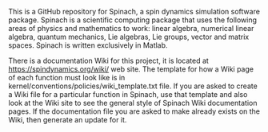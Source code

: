 This is a GitHub repository for Spinach, a spin dynamics simulation software package. Spinach is a scientific computing package that uses the following areas of physics and mathematics to work: linear algebra, numerical linear algebra, quantum mechanics, Lie algebras, Lie groups, vector and matrix spaces. Spinach is written exclusively in Matlab.

There is a documentation Wiki for this project, it is located at https://spindynamics.org/wiki/ web site. The template for how a Wiki page of each function must look like is in kernel/conventions/policies/wiki_template.txt file. If you are asked to create a Wiki file for a particular function in Spinach, use that template and also look at the Wiki site to see the general style of Spinach Wiki documentation pages. If the documentation file you are asked to make already exists on the Wiki, then generate an update for it.

